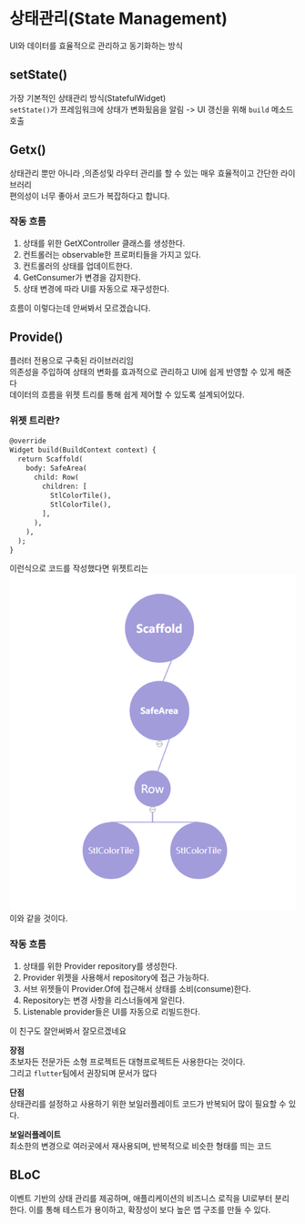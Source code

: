# 상태관리(State Management)
UI와 데이터를 효율적으로 관리하고 동기화하는 방식
## setState()
가장 기본적인 상태관리 방식(StatefulWidget)            
`setState()`가 프레임워크에 상태가 변화됬음을 알림 -> UI 갱신을 위해 `build` 메소드 호출
## Getx()
상태관리 뿐만 아니라 ,의존성및 라우터 관리를 할 수 있는 매우 효율적이고 간단한 라이브러리              
편의성이 너무 좋아서 코드가 복잡하다고 합니다.
### 작동 흐름
1. 상태를 위한 GetXController 클래스를 생성한다.
2. 컨트롤러는 observable한 프로퍼티들을 가지고 있다.
3. 컨트롤러의 상태를 업데이트한다.
4. GetConsumer가 변경을 감지한다.
5. 상태 변경에 따라 UI를 자동으로 재구성한다.

흐름이 이렇다는데 안써봐서 모르겠습니다.
## Provide()
플러터 전용으로 구축된 라이브러리임            
의존성을 주입하여 상태의 변화를 효과적으로 관리하고 UI에 쉽게 반영할 수 있게 해준다              
데이터의 흐름을 위젯 트리를 통해 쉽게 제어할 수 있도록 설계되어있다.
### 위젯 트리란?
```
@override
Widget build(BuildContext context) {
  return Scaffold(
    body: SafeArea(
      child: Row(
        children: [
          StlColorTile(),
          StlColorTile(),
        ],
      ),
    ),
  );
}
```
이런식으로 코드를 작성했다면 위젯트리는           
![alt text](image.png)
이와 같을 것이다.
### 작동 흐름
1. 상태를 위한 Provider repository를 생성한다.
2. Provider 위젯을 사용해서 repository에 접근 가능하다.
3. 서브 위젯들이 Provider.Of에 접근해서 상태를 소비(consume)한다.
4. Repository는 변경 사항을 리스너들에게 알린다.
5. Listenable provider들은 UI를 자동으로 리빌드한다.          

이 친구도 잘안써봐서 잘모르겠네요                

**장점**           
초보자든 전문가든 소형 프로젝트든 대형프로젝트든 사용한다는 것이다.          
그리고 `flutter`팀에서 권장되며 문서가 많다              

**단점**           
상태관리를 설정하고 사용하기 위한 보일러플레이트 코드가 반복되어 많이 필요할 수 있다.               

**보일러플레이트**         
최소한의 변경으로 여러곳에서 재사용되며, 반복적으로 비슷한 형태를 띄는 코드
## BLoC
이벤트 기반의 상태 관리를 제공하며, 애플리케이션의 비즈니스 로직을 UI로부터 분리한다. 이를 통해 테스트가 용이하고, 확장성이 보다 높은 앱 구조를 만들 수 있다.
